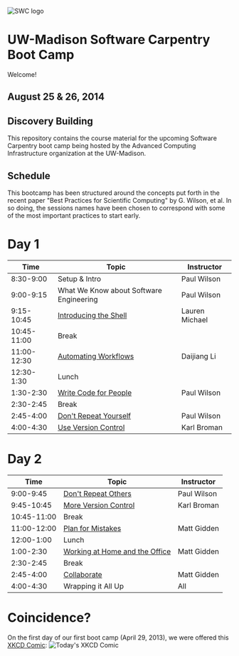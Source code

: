 ![SWC logo](http://software-carpentry.org/img/software-carpentry-banner.png)

UW-Madison Software Carpentry Boot Camp
=======================================
Welcome!

August 25 & 26, 2014
--------------------

Discovery Building
------------------

This repository contains the course material for the upcoming Software
Carpentry boot camp being hosted by the Advanced Computing
Infrastructure organization at the UW-Madison.

Schedule
-----------

This bootcamp has been structured around the concepts put forth in the
recent paper "Best Practices for Scientific Computing" by G. Wilson,
et al. In so doing, the sessions names have been chosen to correspond
with some of the most important practices to start early.

Day 1
=======

| Time         | Topic                                   | Instructor   |
| ------------ | --------------------------------------- |--------------|
| 8:30-9:00    | Setup & Intro                           | Paul Wilson  |
| 9:00-9:15    | What We Know about Software Engineering | Paul Wilson  |
| 9:15-10:45   | [Introducing the Shell](shell/Readme.md)| Lauren Michael  |
| 10:45-11:00  | Break                                   |              |
| 11:00-12:30  | [Automating Workflows](shell/automation/Readme.md)     | Daijiang Li  |
| 12:30-1:30   | Lunch                                   |              |
| 1:30-2:30    | [Write Code for People](python/writing_code_for_people/Readme.md)| Paul Wilson |
| 2:30-2:45    | Break                                   |              |
| 2:45-4:00    | [Don't Repeat Yourself](python/dont_repeat_yourself/Readme.md)| Paul Wilson |
| 4:00-4:30    | [Use Version Control](version-control/git/local/Readme.md)| Karl Broman |

Day 2
======

| Time         | Topic                                   | Instructor  |
| ------------ | --------------------------------------- |-------------|
| 9:00-9:45    | [Don't Repeat Others](python/dont_repeat_yourself/Readme.md) | Paul Wilson |
| 9:45-10:45   | [More Version Control](version-control/git/local/Readme.md) | Karl Broman |
| 10:45-11:00  | Break                                   |             |
| 11:00-12:00  | [Plan for Mistakes](python/testing/Readme.md) | Matt Gidden |
| 12:00-1:00   | Lunch                                   |             |
| 1:00-2:30    | [Working at Home and the Office](version-control/git/remote/Readme.md) | Matt Gidden |
| 2:30-2:45    | Break                                   |      |
| 2:45-4:00    | [Collaborate](version-control/git/remote/Readme.md) | Matt Gidden |
| 4:00-4:30    | Wrapping it All Up                            | All |

Coincidence?
============

On the first day of our first boot camp (April 29, 2013), we were offered this [XKCD Comic](http://xkcd.com/1205/):
![Today's XKCD Comic](http://imgs.xkcd.com/comics/is_it_worth_the_time.png)

